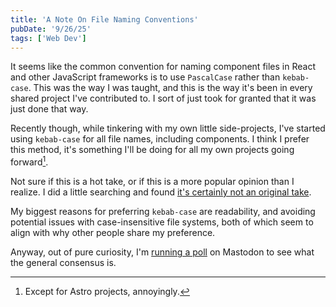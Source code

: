 ```yaml
---
title: 'A Note On File Naming Conventions'
pubDate: '9/26/25'
tags: ['Web Dev']
---
```


It seems like the common convention for naming component files in React and other JavaScript frameworks is to use `PascalCase` rather than `kebab-case`. This was the way I was taught, and this is the way it's been in every shared project I've contributed to. I sort of just took for granted that it was just done that way.

Recently though, while tinkering with my own little side-projects, I've started using `kebab-case` for all file names, including components. I think I prefer this method, it's something I'll be doing for all my own projects going forward[^1].

Not sure if this is a hot take, or if this is a more popular opinion than I realize. I did a little searching and found [it's certainly not an original take](https://www.reddit.com/r/reactjs/comments/s2wbfx/jsts_frameworks_file_naming_convention_camelcase/).

My biggest reasons for preferring `kebab-case` are readability, and avoiding potential issues with case-insensitive file systems, both of which seem to align with why other people share my preference.

Anyway, out of pure curiosity, I'm [running a poll](https://mastodon.social/@ghalldev/115271184813254936) on Mastodon to see what the general consensus is.

[^1]: Except for Astro projects, annoyingly.
